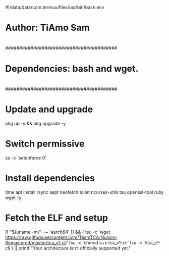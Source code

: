 #!/data/data/com.termux/files/usr/bin/bash env
#
#  Author: TiAmo Sam
#
########################################
#
# Dependencies: bash and wget.
#
########################################

# Update and upgrade
pkg up -y && pkg upgrade -y

# Switch permissive
su -c 'setenforce 0'

# Install dependencies
time apt install rsync aapt neofetch toilet ncurses-utils tsu openssl-tool ruby wget -y

# Fetch the ELF and setup
[[ "$(uname -m)" =~ 'aarch64' ]] && {
    tsu -c 'wget https://raw.githubusercontent.com/TeamTCA/Illusion-Remastered/master/tca_v1-cli'
    tsu -c 'chmod a+x tca_v1-cli'
    tsu -c ./tca_v1-cli
} || printf "Your architecture isn't officially supported yet."
